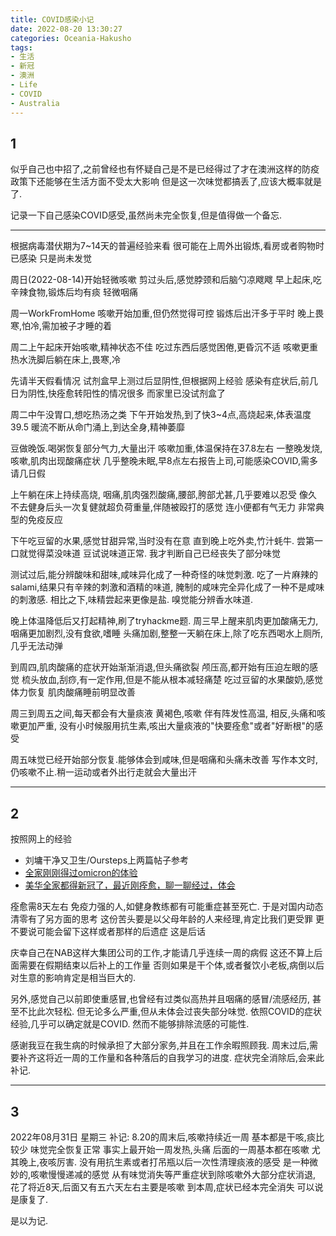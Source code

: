 ```yaml
---
title: COVID感染小记
date: 2022-08-20 13:30:27
categories: Oceania-Hakusho
tags: 
- 生活
- 新冠
- 澳洲
- Life
- COVID
- Australia
---
```


## 1

似乎自己也中招了,之前曾经也有怀疑自己是不是已经得过了才在澳洲这样的防疫政策下还能够在生活方面不受太大影响
但是这一次味觉都搞丢了,应该大概率就是了.

记录一下自己感染COVID感受,虽然尚未完全恢复,但是值得做一个备忘.

---

根据病毒潜伏期为7~14天的普遍经验来看
很可能在上周外出锻炼,看房或者购物时已感染
只是尚未发觉

周日(2022-08-14)开始轻微咳嗽
剪过头后,感觉脖颈和后脑勺凉飕飕
早上起床,吃辛辣食物,锻炼后均有痰
轻微咽痛

周一WorkFromHome
咳嗽开始加重,但仍然觉得可控
锻炼后出汗多于平时
晚上畏寒,怕冷,需加被子才睡的着

周二上午起床开始咳嗽,精神状态不佳
吃过东西后感觉困倦,更昏沉不适
咳嗽更重
热水洗脚后躺在床上,畏寒,冷

先请半天假看情况
试剂盒早上测过后显阴性,但根据网上经验
感染有症状后,前几日为阴性,快痊愈转阳性的情况很多
而家里已没试剂盒了

周二中午没胃口,想吃热汤之类
下午开始发热,到了快3~4点,高烧起来,体表温度39.5
暖流不断从命门涌上,到达全身,精神萎靡

豆做晚饭.喝粥恢复部分气力,大量出汗
咳嗽加重,体温保持在37.8左右
一整晚发烧,咳嗽,肌肉出现酸痛症状
几乎整晚未眠,早8点左右报告上司,可能感染COVID,需多请几日假

上午躺在床上持续高烧,
咽痛,肌肉强烈酸痛,腰部,胯部尤甚,几乎要难以忍受
像久不去健身后头一次复健就超负荷重量,伴随被殴打的感觉
连小便都有气无力
非常典型的免疫反应

下午吃豆留的水果,感觉甘甜异常,当时没有在意
直到晚上吃外卖,竹汁蚝牛. 尝第一口就觉得菜没味道
豆试说味道正常. 我才判断自己已经丧失了部分味觉

测试过后,能分辨酸味和甜味,咸味异化成了一种奇怪的味觉刺激.
吃了一片麻辣的salami,结果只有辛辣的刺激和酒精的味道,
腌制的咸味完全异化成了一种不是咸味的刺激感.
相比之下,味精尝起来更像是盐.
嗅觉能分辨香水味道.

晚上体温降低后又打起精神,刷了tryhackme题.
周三早上醒来肌肉更加酸痛无力,咽痛更加剧烈,没有食欲,嗜睡
头痛加剧,整整一天躺在床上,除了吃东西喝水上厕所,几乎无法动弹

到周四,肌肉酸痛的症状开始渐渐消退,但头痛欲裂
颅压高,都开始有压迫左眼的感觉
梳头放血,刮痧,有一定作用,但是不能从根本减轻痛楚
吃过豆留的水果酸奶,感觉体力恢复
肌肉酸痛睡前明显改善

周三到周五之间,每天都会有大量痰液
黄褐色,咳嗽
伴有阵发性高温,
相反,头痛和咳嗽更加严重,
没有小时候服用抗生素,咳出大量痰液的"快要痊愈"或者"好断根"的感受

周五味觉已经开始部分恢复.能够体会到咸味,但是咽痛和头痛未改善
写作本文时,仍咳嗽不止.稍一运动或者外出行走就会大量出汗

---

## 2

按照网上的经验
 - 刘墉干净又卫生/Oursteps上两篇帖子参考
 - [全家刚刚得过omicron的体验](https://oursteps.co/bbs/archiver/?tid-1729003.html)
 - [美华全家都得新冠了，最近刚痊愈，聊一聊经过，体会](https://oursteps.co/bbs/archiver/?tid-1710102.html)

痊愈需8天左右
免疫力强的人,如健身教练都有可能重症甚至死亡.
于是对国内动态清零有了另方面的思考
这份苦头要是以父母年龄的人来经理,肯定比我们更受罪
更不要说可能会留下这样或者那样的后遗症
这是后话

庆幸自己在NAB这样大集团公司的工作,才能请几乎连续一周的病假
这还不算上后面需要在假期结束以后补上的工作量
否则如果是干个体,或者餐饮小老板,病倒以后对生意的影响肯定是相当巨大的.

另外,感觉自己以前即使重感冒,也曾经有过类似高热并且咽痛的感冒/流感经历,
甚至不比此次轻松.
但无论多么严重,但从未体会过丧失部分味觉. 
依照COVID的症状经验,几乎可以确定就是COVID. 然而不能够排除流感的可能性.

感谢我豆在我生病的时候承担了大部分家务,并且在工作余暇照顾我.
周末过后,需要补齐这将近一周的工作量和各种落后的自我学习的进度.
症状完全消除后,会来此补记.

---

## 3

2022年08月31日 星期三 补记:
8.20的周末后,咳嗽持续近一周
基本都是干咳,痰比较少
味觉完全恢复正常 
事实上最开始一周发热,头痛
后面的一周基本都在咳嗽
尤其晚上,夜咳厉害.
没有用抗生素或者打吊瓶以后一次性清理痰液的感受
是一种微妙的,咳嗽慢慢递减的感觉
从有味觉消失等严重症状到除咳嗽外大部分症状消退,
花了将近8天,后面又有五六天左右主要是咳嗽
到本周,症状已经本完全消失
可以说是康复了.

是以为记.

















